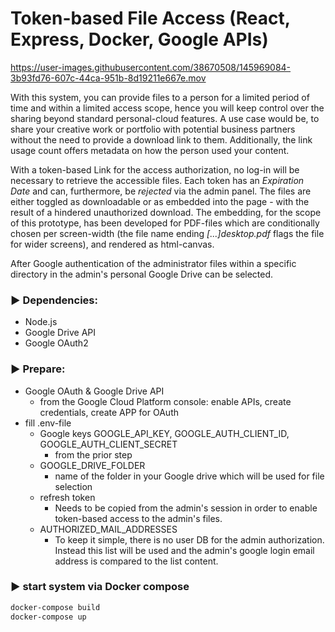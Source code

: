 # Token-based File Access (React, Express, Docker, Google APIs)


https://user-images.githubusercontent.com/38670508/145969084-3b93fd76-607c-44ca-951b-8d19211e667e.mov


With this system, you can provide files to a person for a limited period of time and within a limited access scope, hence you will keep control over the sharing beyond standard personal-cloud features. A use case would be, to share your creative work or portfolio with potential business partners without the need to provide a download link to them. Additionally, the link usage count offers metadata on how the person used your content.

With a token-based Link for the access authorization, no log-in will be necessary to retrieve the accessible files. Each token has an _Expiration Date_ and can, furthermore, be _rejected_ via the admin panel. The files are either toggled as downloadable or as embedded into the page - with the result of a hindered unauthorized download. The embedding, for the scope of this prototype, has been developed for PDF-files which are conditionally chosen per screen-width (the file name ending _[...]desktop.pdf_ flags the file for wider screens), and rendered as html-canvas.

After Google authentication of the administrator files within a specific directory in the admin's personal Google Drive can be selected.

### ▶ Dependencies:
  - Node.js 
  - Google Drive API
  - Google OAuth2

### ▶ Prepare:

- Google OAuth & Google Drive API
  - from the Google Cloud Platform console: enable APIs, create credentials, create APP for OAuth
- fill .env-file
  - Google keys GOOGLE_API_KEY, GOOGLE_AUTH_CLIENT_ID, GOOGLE_AUTH_CLIENT_SECRET
    - from the prior step
  - GOOGLE_DRIVE_FOLDER
    - name of the folder in your Google drive which will be used for file selection
  - refresh token
    - Needs to be copied from the admin's session in order to enable token-based access to the admin's files.
  - AUTHORIZED_MAIL_ADDRESSES
    - To keep it simple, there is no user DB for the admin authorization. Instead this list will be used and the admin's google login email address is compared to the list content.

### ▶ start system via Docker compose

```bash
docker-compose build
docker-compose up
```
